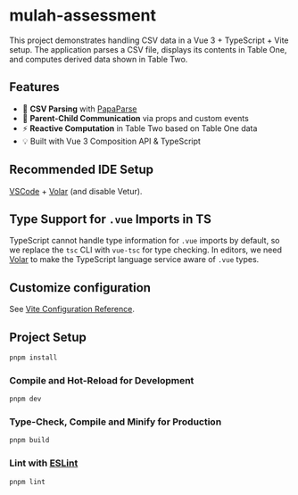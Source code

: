 # mulah-assessment

This project demonstrates handling CSV data in a Vue 3 + TypeScript + Vite setup. The application parses a CSV file, displays its contents in Table One, and computes derived data shown in Table Two.

## Features

- 📄 **CSV Parsing** with [PapaParse](https://www.papaparse.com/)
- 🔗 **Parent-Child Communication** via props and custom events
- ⚡️ **Reactive Computation** in Table Two based on Table One data
- 💡 Built with Vue 3 Composition API & TypeScript

## Recommended IDE Setup

[VSCode](https://code.visualstudio.com/) + [Volar](https://marketplace.visualstudio.com/items?itemName=Vue.volar) (and disable Vetur).

## Type Support for `.vue` Imports in TS

TypeScript cannot handle type information for `.vue` imports by default, so we replace the `tsc` CLI with `vue-tsc` for type checking. In editors, we need [Volar](https://marketplace.visualstudio.com/items?itemName=Vue.volar) to make the TypeScript language service aware of `.vue` types.

## Customize configuration

See [Vite Configuration Reference](https://vite.dev/config/).

## Project Setup

```sh
pnpm install
```

### Compile and Hot-Reload for Development

```sh
pnpm dev
```

### Type-Check, Compile and Minify for Production

```sh
pnpm build
```

### Lint with [ESLint](https://eslint.org/)

```sh
pnpm lint
```
